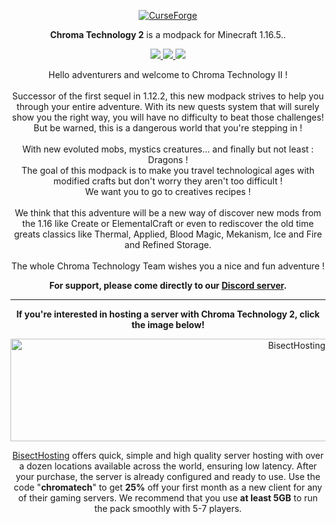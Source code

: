 <p align="center">
  <a href="https://www.curseforge.com/minecraft/modpacks/chroma-technology-2">
    <img border="0" alt="CurseForge" src="https://imgur.com/JFrClUh.png">
  </a>
</p>

<p align="center">
<strong>Chroma Technology 2</strong> is a modpack for Minecraft 1.16.5..
</p>

<p align="center">
  <a href="https://discord.gg/cVEMguY">
    <img src="https://img.shields.io/discord/370244934483312640?color=1b1b1b&label=Discord&logo=Discord&style=for-the-badge">
  </a>
  
  <a href="https://youtube.com/user/gogo08190">
    <img src="https://img.shields.io/youtube/channel/subscribers/UChUu8YrCDvPNfNn4Dcdorsg?label=Youtube&style=for-the-badge">
  </a>
  
  <a href="https://twitch.tv/gogo08190">
    <img src="https://img.shields.io/twitch/status/gogo08190?style=for-the-badge">
  </a>
</p>

<p align="center">
 Hello adventurers and welcome to Chroma Technology II !<br><br>Successor of the first sequel in 1.12.2, this new modpack strives to help you through your entire adventure. With its new quests system that will surely show you the right way, you will have no difficulty to beat those challenges! But be warned, this is a dangerous world that you're stepping in !<br><br>With new evoluted mobs, mystics creatures... and finally but not least : Dragons !<br>The goal of this modpack is to make you travel technological ages with modified crafts but don't worry they aren't too difficult !<br>We want you to go to creatives recipes !<br><br>We think that this adventure will be a new way of discover new mods from the 1.16 like Create or ElementalCraft or even to rediscover the old time greats classics like Thermal, Applied, Blood Magic, Mekanism, Ice and Fire and Refined Storage.<br><br>The whole Chroma Technology Team wishes you a nice and fun adventure !
</p>

<p align="center">
  <strong>For support, please come directly to our <a href="https://discord.gg/cVEMguY">Discord server</a>.</strong>
</p>

------------------------------

<p align="center">
  <strong>If you're interested in hosting a server with Chroma Technology 2, click the image below!</strong>
</p>

<p align="center">
  <a href="https://bisecthosting.com/chromatech">
    <img border="0" alt="BisectHosting" src="https://www.bisecthosting.com/partners/custom-banners/2894a78f-d1ad-4e34-9708-e94eb0023178.png" width="900" height="164">
  </a>
</p>                                                                                                                                             

<p align="center">
<a href="https://bisecthosting.com/chromatech">BisectHosting</a> offers quick, simple and high quality server hosting with over a dozen locations available across the world, ensuring low latency. After your purchase, the server is already configured and ready to use.
Use the code "<strong>chromatech</strong>" to get <strong>25%</strong> off your first month as a new client for any of their gaming servers.
We recommend that you use <strong>at least 5GB</strong> to run the pack smoothly with 5-7 players.
</p>
